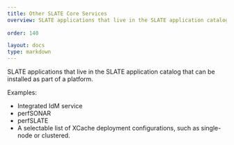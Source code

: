 ```yaml
---
title: Other SLATE Core Services
overview: SLATE applications that live in the SLATE application catalog that can be installed as part of a platform.
              
order: 140

layout: docs
type: markdown
---
```


SLATE applications that live in the SLATE application catalog that can be installed as part of a platform.

Examples:
* Integrated IdM service
* perfSONAR
* perfSLATE
* A selectable list of XCache deployment configurations, such as single-node or clustered.
